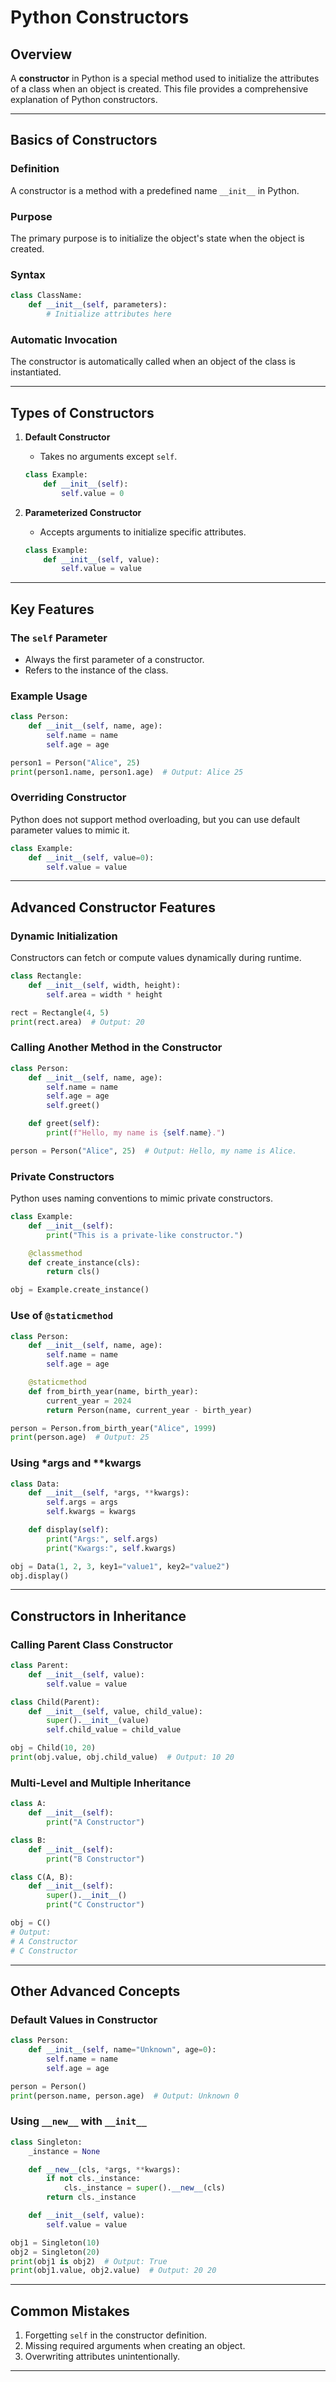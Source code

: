 # Python Constructors

## Overview
A **constructor** in Python is a special method used to initialize the attributes of a class when an object is created. This file provides a comprehensive explanation of Python constructors.

---

## Basics of Constructors

### Definition
A constructor is a method with a predefined name `__init__` in Python.

### Purpose
The primary purpose is to initialize the object's state when the object is created.

### Syntax
```python
class ClassName:
    def __init__(self, parameters):
        # Initialize attributes here
```

### Automatic Invocation
The constructor is automatically called when an object of the class is instantiated.

---

## Types of Constructors

1. **Default Constructor**
   - Takes no arguments except `self`.
   ```python
   class Example:
       def __init__(self):
           self.value = 0
   ```

2. **Parameterized Constructor**
   - Accepts arguments to initialize specific attributes.
   ```python
   class Example:
       def __init__(self, value):
           self.value = value
   ```

---

## Key Features

### The `self` Parameter
- Always the first parameter of a constructor.
- Refers to the instance of the class.

### Example Usage
```python
class Person:
    def __init__(self, name, age):
        self.name = name
        self.age = age

person1 = Person("Alice", 25)
print(person1.name, person1.age)  # Output: Alice 25
```

### Overriding Constructor
Python does not support method overloading, but you can use default parameter values to mimic it.
```python
class Example:
    def __init__(self, value=0):
        self.value = value
```

---

## Advanced Constructor Features

### Dynamic Initialization
Constructors can fetch or compute values dynamically during runtime.
```python
class Rectangle:
    def __init__(self, width, height):
        self.area = width * height

rect = Rectangle(4, 5)
print(rect.area)  # Output: 20
```

### Calling Another Method in the Constructor
```python
class Person:
    def __init__(self, name, age):
        self.name = name
        self.age = age
        self.greet()

    def greet(self):
        print(f"Hello, my name is {self.name}.")

person = Person("Alice", 25)  # Output: Hello, my name is Alice.
```

### Private Constructors
Python uses naming conventions to mimic private constructors.
```python
class Example:
    def __init__(self):
        print("This is a private-like constructor.")

    @classmethod
    def create_instance(cls):
        return cls()

obj = Example.create_instance()
```

### Use of `@staticmethod`
```python
class Person:
    def __init__(self, name, age):
        self.name = name
        self.age = age

    @staticmethod
    def from_birth_year(name, birth_year):
        current_year = 2024
        return Person(name, current_year - birth_year)

person = Person.from_birth_year("Alice", 1999)
print(person.age)  # Output: 25
```

### Using *args and **kwargs
```python
class Data:
    def __init__(self, *args, **kwargs):
        self.args = args
        self.kwargs = kwargs

    def display(self):
        print("Args:", self.args)
        print("Kwargs:", self.kwargs)

obj = Data(1, 2, 3, key1="value1", key2="value2")
obj.display()
```

---

## Constructors in Inheritance

### Calling Parent Class Constructor
```python
class Parent:
    def __init__(self, value):
        self.value = value

class Child(Parent):
    def __init__(self, value, child_value):
        super().__init__(value)
        self.child_value = child_value

obj = Child(10, 20)
print(obj.value, obj.child_value)  # Output: 10 20
```

### Multi-Level and Multiple Inheritance
```python
class A:
    def __init__(self):
        print("A Constructor")

class B:
    def __init__(self):
        print("B Constructor")

class C(A, B):
    def __init__(self):
        super().__init__()
        print("C Constructor")

obj = C()
# Output:
# A Constructor
# C Constructor
```

---

## Other Advanced Concepts

### Default Values in Constructor
```python
class Person:
    def __init__(self, name="Unknown", age=0):
        self.name = name
        self.age = age

person = Person()
print(person.name, person.age)  # Output: Unknown 0
```

### Using `__new__` with `__init__`
```python
class Singleton:
    _instance = None

    def __new__(cls, *args, **kwargs):
        if not cls._instance:
            cls._instance = super().__new__(cls)
        return cls._instance

    def __init__(self, value):
        self.value = value

obj1 = Singleton(10)
obj2 = Singleton(20)
print(obj1 is obj2)  # Output: True
print(obj1.value, obj2.value)  # Output: 20 20
```

---

## Common Mistakes
1. Forgetting `self` in the constructor definition.
2. Missing required arguments when creating an object.
3. Overwriting attributes unintentionally.

---

